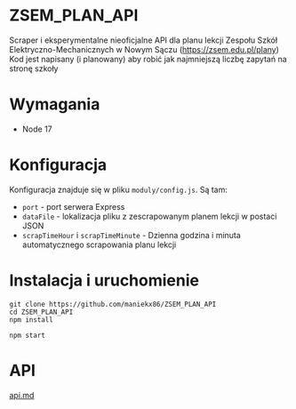 # ZSEM_PLAN_API
Scraper i eksperymentalne nieoficjalne API dla planu lekcji Zespołu Szkół Elektryczno-Mechanicznych w Nowym Sączu (https://zsem.edu.pl/plany)<br>
Kod jest napisany (i planowany) aby robić jak najmniejszą liczbę zapytań na stronę szkoły


# Wymagania
- Node 17

# Konfiguracja
Konfiguracja znajduje się w pliku `moduly/config.js`. Są tam:
- `port` - port serwera Express
- `dataFile` - lokalizacja pliku z zescrapowanym planem lekcji w postaci JSON
- `scrapTimeHour` i `scrapTimeMinute` - Dzienna godzina i minuta automatycznego scrapowania planu lekcji

# Instalacja i uruchomienie
```
git clone https://github.com/maniekx86/ZSEM_PLAN_API
cd ZSEM_PLAN_API
npm install
```
```
npm start
```

# API
[api.md](docs/api.md)
